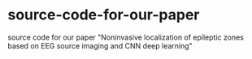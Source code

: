 # source-code-for-our-paper
source code for our paper "Noninvasive localization of epileptic zones based on EEG source imaging and CNN deep learning"
